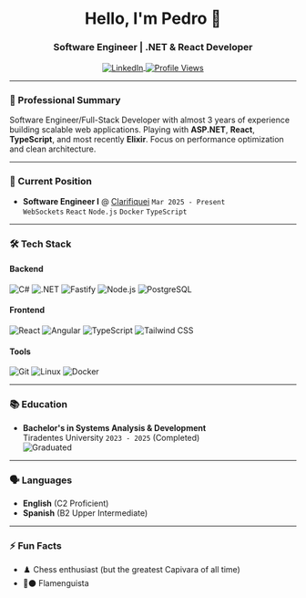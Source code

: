 <h1 align="center">Hello, I'm Pedro 👋</h1>
<h3 align="center">Software Engineer | .NET & React Developer</h3>

<p align="center">
  <a href="https://linkedin.com/in/lacsiliva" target="blank">
    <img align="center" src="https://img.shields.io/badge/LinkedIn-0077B5?style=for-the-badge&logo=linkedin&logoColor=white" alt="LinkedIn" />
  </a>
  <a href="https://github.com/santiagvs">
    <img align="center" src="https://komarev.com/ghpvc/?username=santiagvs&label=Profile%20Views&color=0e75b6&style=for-the-badge" alt="Profile Views" />
  </a>
</p>

---

### 🚀 Professional Summary
Software Engineer/Full-Stack Developer with almost 3 years of experience building scalable web applications. Playing with **ASP.NET**, **React**, **TypeScript**, and most recently **Elixir**. Focus on performance optimization and clean architecture.

---

### 💼 Current Position
- **Software Engineer I** @ [Clarifiquei](https://clarifiquei.com) `Mar 2025 - Present`  
  `WebSockets` `React` `Node.js` `Docker` `TypeScript`
---

### 🛠️ Tech Stack

#### Backend
![C#](https://img.shields.io/badge/C%23-239120?style=for-the-badge&logo=c-sharp&logoColor=white)
![.NET](https://img.shields.io/badge/.NET-512BD4?style=for-the-badge&logo=dotnet&logoColor=white)
![Fastify](https://img.shields.io/badge/Fastify-000000?style=for-the-badge&logo=fastify&logoColor=white)
![Node.js](https://img.shields.io/badge/Node.js-339933?style=for-the-badge&logo=nodedotjs&logoColor=white)
![PostgreSQL](https://img.shields.io/badge/PostgreSQL-4169E1?style=for-the-badge&logo=postgresql&logoColor=white)

#### Frontend
![React](https://img.shields.io/badge/React-61DAFB?style=for-the-badge&logo=react&logoColor=black)
![Angular](https://img.shields.io/badge/Angular-DD0031?style=for-the-badge&logo=angular&logoColor=white)
![TypeScript](https://img.shields.io/badge/TypeScript-3178C6?style=for-the-badge&logo=typescript&logoColor=white)
![Tailwind CSS](https://img.shields.io/badge/Tailwind_CSS-06B6D4?style=for-the-badge&logo=tailwind-css&logoColor=white)

#### Tools
![Git](https://img.shields.io/badge/Git-F05032?style=for-the-badge&logo=git&logoColor=white)
![Linux](https://img.shields.io/badge/Linux-FCC624?style=for-the-badge&logo=linux&logoColor=black)
![Docker](https://img.shields.io/badge/Docker-2496ED?style=for-the-badge&logo=docker&logoColor=white)


---

### 📚 Education
- **Bachelor's in Systems Analysis & Development**  
  Tiradentes University `2023 - 2025` (Completed)  
  ![Graduated](https://img.shields.io/badge/Status-Graduated-brightgreen)

---

### 🗣️ Languages
- **English** (C2 Proficient) 
- **Spanish** (B2 Upper Intermediate)

---

### ⚡ Fun Facts
- ♟️ Chess enthusiast (but the greatest Capivara of all time)
- 🔴⚫ Flamenguista

